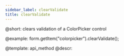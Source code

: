 ```yaml
---
sidebar_label: clearValidate
title: clearValidate
---          
```


@short: clears validation of a ColorPicker control





@example:
form.getItem("colorpicker").clearValidate();


@template: api_method
@descr:


